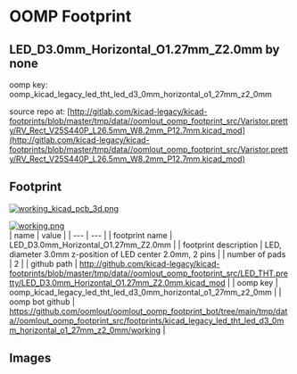 # OOMP Footprint  
## LED_D3.0mm_Horizontal_O1.27mm_Z2.0mm  by none  
  
oomp key: oomp_kicad_legacy_led_tht_led_d3_0mm_horizontal_o1_27mm_z2_0mm  
  
source repo at: [http://gitlab.com/kicad-legacy/kicad-footprints/blob/master/tmp/data//oomlout_oomp_footprint_src/Varistor.pretty/RV_Rect_V25S440P_L26.5mm_W8.2mm_P12.7mm.kicad_mod](http://gitlab.com/kicad-legacy/kicad-footprints/blob/master/tmp/data//oomlout_oomp_footprint_src/Varistor.pretty/RV_Rect_V25S440P_L26.5mm_W8.2mm_P12.7mm.kicad_mod)  
## Footprint  
  
[![working_kicad_pcb_3d.png](working_kicad_pcb_3d_600.png)](working_kicad_pcb_3d.png)  
  
[![working.png](working_600.png)](working.png)  
| name | value | 
| --- | --- | 
| footprint name | LED_D3.0mm_Horizontal_O1.27mm_Z2.0mm | 
| footprint description | LED, diameter 3.0mm z-position of LED center 2.0mm, 2 pins | 
| number of pads | 2 | 
| github path | http://github.com/kicad-legacy/kicad-footprints/blob/master/tmp/data//oomlout_oomp_footprint_src/LED_THT.pretty/LED_D3.0mm_Horizontal_O1.27mm_Z2.0mm.kicad_mod | 
| oomp key | oomp_kicad_legacy_led_tht_led_d3_0mm_horizontal_o1_27mm_z2_0mm | 
| oomp bot github | https://github.com/oomlout/oomlout_oomp_footprint_bot/tree/main/tmp/data//oomlout_oomp_footprint_src/footprints/kicad_legacy_led_tht_led_d3_0mm_horizontal_o1_27mm_z2_0mm/working | 
## Images  
